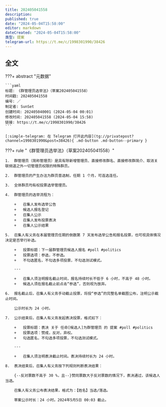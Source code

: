 ```yaml
---
title: 202405041558
description:
published: true
date: "2024-05-04T15:58:00"
editor: markdown
dateCreated: "2024-05-04T15:58:00"
类型: 提案
telegram-url: https://t.me/c/1998301990/38426
---
```


## 全文

???+ abstract "元数据"

    ```yaml
    标题: 《群管理员选举法》（草案202405041558）
    时间戳: 202405041558
    编号: ／
    制定者: SunSet
    创建时间: 202405040001 (2024-05-04 00:01)
    修改时间: 202405041558 (2024-05-04 15:58)
    链接: https://t.me/c/1998301990/38426
    ```

    [:simple-telegram: 在 Telegram 打开此内容](tg://privatepost?channel=1998301990&post=38426){ .md-button .md-button--primary }

???+ rule "《群管理员选举法》（草案202405041558）"

    1.  群管理员（简称管理员）是具有除新增管理员、直接修改群名、直接修改群简介、取消关联频道之外一切管理员权限的特殊群员。

    2.  群管理员的产生办法为群员普选制，任期 1 个月，可连选连任。

    3.  全体群员均有权投票选举管理员。

    4.  群管理员的选举流程为：

        +   召集人发布选举公告
        +   候选人报名登记
        +   召集人公示
        +   召集人发布投票表决
        +   召集人公示结果

    5.  召集人有义务在本届管理员任期的倒数第 7 天发布选举公告和报名投票，也可视具体情况决定是否举行补选。

        +   投票标题：下一届群管理员候选人报名 #poll #politics
        +   投票选项：参选，不参选。
        +   不勾选匿名，不勾选多项投票，不勾选测试模式。

        ---

        +   召集人须注明报名截止时间，报名持续时长不低于 6 小时，不高于 48 小时。
        +   候选人须在报名截止前点击“参选”，否则视为放弃。

    6.  报名截止后，召集人有义务手动截止投票，将投“参选”的完整名单截图公布，注明公示截止时间。

        公示时长为 24 小时。

    7.  公示结束后，召集人有义务发起表决投票，格式如下：

        +   投票标题：表决 关于 任命[候选人]为群管理员 的 提案 #poll #politics
        +   投票选项：赞成，反对，弃权。
        +   勾选匿名，不勾选多项投票，不勾选测试模式。

        ---

        +   召集人须注明表决截止时间。表决持续时长为 24 小时。

    8.  表决结束后，召集人有义务按下列规则判断表决结果：

        {--反对票数不高于 30 %，且--}赞同票数大于反对票数的情况下，表决通过，该候选人当选。

        召集人有义务公布表决结果，格式为：【姓名】当选/落选。

        草案公示时长：24 小时。2024年5月5日 00:03 截止。
